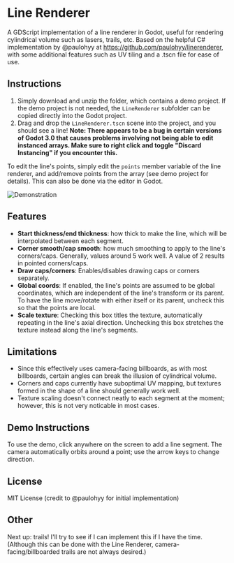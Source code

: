 # Line Renderer
A GDScript implementation of a line renderer in Godot, useful for rendering cylindrical volume such as lasers, trails, etc. Based on the helpful C# implementation by @paulohyy at https://github.com/paulohyy/linerenderer, with some additional features such as UV tiling and a .tscn file for ease of use.

## Instructions
1. Simply download and unzip the folder, which contains a demo project. If the demo project is not needed, the `LineRenderer` subfolder can be copied directly into the Godot project.
2. Drag and drop the `LineRenderer.tscn` scene into the project, and you should see a line! **Note: There appears to be a bug in certain versions of Godot 3.0 that causes problems involving not being able to edit instanced arrays. Make sure to right click and toggle "Discard Instancing" if you encounter this.**

To edit the line's points, simply edit the `points` member variable of the line renderer, and add/remove points from the array (see demo project for details). This can also be done via the editor in Godot.

![Demonstration](https://github.com/dbp8890/LineRenderer/blob/master/linerendererdemo.gif)

## Features
- **Start thickness/end thickness**: how thick to make the line, which will be interpolated between each segment.
- **Corner smooth/cap smooth**: how much smoothing to apply to the line's corners/caps. Generally, values around 5 work well. A value of 2 results in pointed corners/caps.
- **Draw caps/corners**: Enables/disables drawing caps or corners separately.
- **Global coords**: If enabled, the line's points are assumed to be global coordinates, which are independent of the line's transform or its parent. To have the line move/rotate with either itself or its parent, uncheck this so that the points are local.
- **Scale texture**: Checking this box titles the texture, automatically repeating in the line's axial direction. Unchecking this box stretches the texture instead along the line's segments.

## Limitations
- Since this effectively uses camera-facing billboards, as with most billboards, certain angles can break the illusion of cylindrical volume.
- Corners and caps currently have suboptimal UV mapping, but textures formed in the shape of a line should generally work well.
- Texture scaling doesn't connect neatly to each segment at the moment; however, this is not very noticable in most cases.

## Demo Instructions
To use the demo, click anywhere on the screen to add a line segment. The camera automatically orbits around a point; use the arrow keys to change direction.

## License
MIT License (credit to @paulohyy for initial implementation)

## Other
Next up: trails! I'll try to see if I can implement this if I have the time. (Although this can be done with the Line Renderer, camera-facing/billboarded trails are not always desired.)
